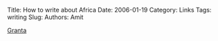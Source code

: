 Title: How to write about Africa
Date: 2006-01-19
Category: Links
Tags: writing
Slug: 
Authors: Amit

[Granta][url]

[url]: https://granta.com/how-to-write-about-africa/

